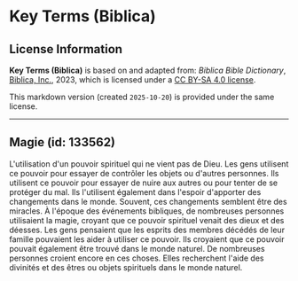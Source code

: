# Key Terms (Biblica)

## License Information

**Key Terms (Biblica)** is based on and adapted from: _Biblica Bible Dictionary_, [Biblica, Inc.](https://www.biblica.com/), 2023, which is licensed under a [CC BY-SA 4.0 license](https://creativecommons.org/licenses/by-sa/4.0/legalcode.en).

This markdown version (created `2025-10-20`) is provided under the same license.



--------------------------------

## Magie (id: 133562)

L'utilisation d'un pouvoir spirituel qui ne vient pas de Dieu. Les gens utilisent ce pouvoir pour essayer de contrôler les objets ou d'autres personnes. Ils utilisent ce pouvoir pour essayer de nuire aux autres ou pour tenter de se protéger du mal. Ils l'utilisent également dans l'espoir d'apporter des changements dans le monde. Souvent, ces changements semblent être des miracles. À l'époque des événements bibliques, de nombreuses personnes utilisaient la magie, croyant que ce pouvoir spirituel venait des dieux et des déesses. Les gens pensaient que les esprits des membres décédés de leur famille pouvaient les aider à utiliser ce pouvoir. Ils croyaient que ce pouvoir pouvait également être trouvé dans le monde naturel. De nombreuses personnes croient encore en ces choses. Elles recherchent l'aide des divinités et des êtres ou objets spirituels dans le monde naturel.


